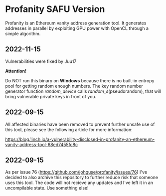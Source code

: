 # Profanity SAFU Version

Profanity is an Ethereum vanity address generation tool. It generates addresses in parallel by exploiting GPU power with OpenCL through a simple algorithm.

## 2022-11-15

Vulnerabilities were fixed by Juu17

**Attention!**

Do NOT run this binary on **Windows** because there is no built-in entropy pool for getting random enough numbers. The key random number generator function _random_device_ calls _random_s_(pseudorandom), that will bring vulnerable private keys in front of you.

## 2022-09-15

All affected binaries have been removed to prevent further unsafe use of this tool, please see the following article for more information:

https://blog.1inch.io/a-vulnerability-disclosed-in-profanity-an-ethereum-vanity-address-tool-68ed7455fc8c

## 2022-09-15

As per issue 76 (https://github.com/johguse/profanity/issues/76) I've decided to also archive this repository to further reduce risk that someone uses this tool. The code will not recieve any updates and I've left it in an uncompilable state. Use something else!

